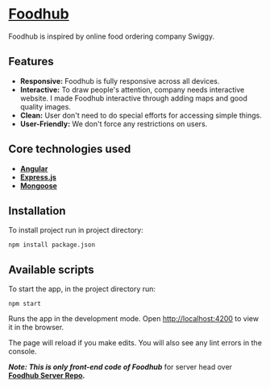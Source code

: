 # [Foodhub](https://foodhub-c3fd3.web.app/)

Foodhub is inspired by online food ordering company Swiggy.

## Features

* __Responsive:__ Foodhub is fully responsive across all devices.
* __Interactive:__ To draw people's attention, company needs interactive website. I made Foodhub interactive through adding maps and good quality images.
* __Clean:__ User don't need to do special efforts for accessing simple things.
* __User-Friendly:__ We don't force any restrictions on users.


## Core technologies used

* __[Angular](https://angular.io/)__
* __[Express.js](https://expressjs.com/)__
* __[Mongoose](https://mongoosejs.com/)__ 




## Installation

To install project run in project directory:

```
npm install package.json
```

## Available scripts

To start the app, in the project directory run:

```
npm start
```


Runs the app in the development mode.
Open [http://localhost:4200](http://localhost:4200) to view it in the browser.

The page will reload if you make edits.
You will also see any lint errors in the console.

___Note: This is only front-end code of Foodhub___ for server head over __[Foodhub Server Repo](https://github.com/ShubhamP07/Foodhub-Server).__
